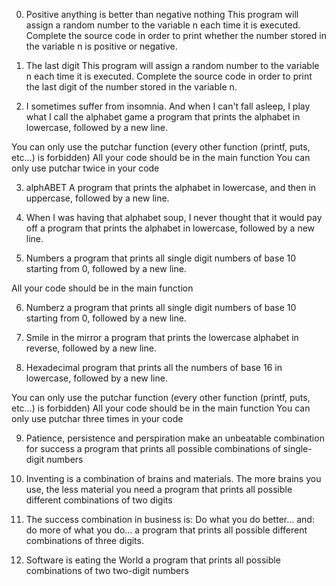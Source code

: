 0. Positive anything is better than negative nothing
This program will assign a random number to the variable n each time it is executed. Complete the source code in order to print whether the number stored in the variable n is positive or negative.

1. The last digit
This program will assign a random number to the variable n each time it is executed. Complete the source code in order to print the last digit of the number stored in the variable n.

2. I sometimes suffer from insomnia. And when I can't fall asleep, I play what I call the alphabet game
 a program that prints the alphabet in lowercase, followed by a new line.

You can only use the putchar function (every other function (printf, puts, etc…) is forbidden)
All your code should be in the main function
You can only use putchar twice in your code

3. alphABET
A program that prints the alphabet in lowercase, and then in uppercase, followed by a new line.

4. When I was having that alphabet soup, I never thought that it would pay off
 a program that prints the alphabet in lowercase, followed by a new line.

5. Numbers
a program that prints all single digit numbers of base 10 starting from 0, followed by a new line.

All your code should be in the main function

6. Numberz
a program that prints all single digit numbers of base 10 starting from 0, followed by a new line.

7. Smile in the mirror
a program that prints the lowercase alphabet in reverse, followed by a new line.

8. Hexadecimal
 program that prints all the numbers of base 16 in lowercase, followed by a new line.

You can only use the putchar function (every other function (printf, puts, etc…) is forbidden)
All your code should be in the main function
You can only use putchar three times in your code

9. Patience, persistence and perspiration make an unbeatable combination for success
a program that prints all possible combinations of single-digit numbers

10. Inventing is a combination of brains and materials. The more brains you use, the less material you need
a program that prints all possible different combinations of two digits

11. The success combination in business is: Do what you do better... and: do more of what you do...
a program that prints all possible different combinations of three digits.

12. Software is eating the World
 a program that prints all possible combinations of two two-digit numbers
